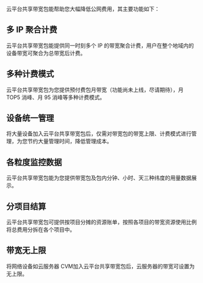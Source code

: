 云平台共享带宽包能帮助您大幅降低公网费用，其主要功能如下：
## 多 IP 聚合计费 
云平台共享带宽包能提供同一时刻多个 IP 的带宽聚合计费，用户在整个地域内的设备带宽可聚合为总带宽后计费。
## 多种计费模式
云平台共享带宽包为您提供预付费包月带宽（功能尚未上线，尽请期待），月 TOP5 消峰、月 95 消峰等多种计费模式。
## 设备统一管理 
将大量设备加入云平台共享带宽包后，仅需对带宽包的带宽上限、计费模式进行管理，为您节约大量管理时间，降低管理成本。
## 各粒度监控数据
云平台共享带宽包能为您提供带宽包及包内分钟、小时、天三种纬度的用量数据展示。
## 分项目结算 
云平台共享带宽包可提供按项目分摊的资源账单，按照各项目的带宽资源使用比例将总费用分拆在各个项目中。
## 带宽无上限 
将网络设备如云服务器 CVM加入云平台共享带宽包后，云服务器的带宽可设置为无上限。
